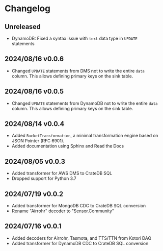 # Changelog

## Unreleased
- DynamoDB: Fixed a syntax issue with `text` data type in `UPDATE` statements

## 2024/08/16 v0.0.6
- Changed `UPDATE` statements from DMS not to write the entire `data`
  column. This allows defining primary keys on the sink table.

## 2024/08/16 v0.0.5
- Changed `UPDATE` statements from DynamoDB not to write the entire `data`
  column. This allows defining primary keys on the sink table.

## 2024/08/14 v0.0.4
- Added `BucketTransformation`, a minimal transformation engine
  based on JSON Pointer (RFC 6901).
- Added documentation using Sphinx and Read the Docs

## 2024/08/05 v0.0.3
- Added transformer for AWS DMS to CrateDB SQL
- Dropped support for Python 3.7

## 2024/07/19 v0.0.2
- Added transformer for MongoDB CDC to CrateDB SQL conversion
- Rename "Airrohr" decoder to "Sensor.Community"

## 2024/07/16 v0.0.1
- Added decoders for Airrohr, Tasmota, and TTS/TTN from Kotori DAQ
- Added transformer for DynamoDB CDC to CrateDB SQL conversion
